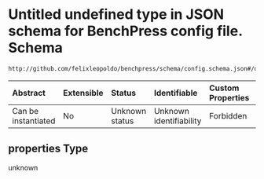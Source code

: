 # Untitled undefined type in JSON schema for BenchPress config file. Schema

```txt
http://github.com/felixleopoldo/benchpress/schema/config.schema.json#/definitions/notears_dag_sampling/properties
```



| Abstract            | Extensible | Status         | Identifiable            | Custom Properties | Additional Properties | Access Restrictions | Defined In                                                                    |
| :------------------ | :--------- | :------------- | :---------------------- | :---------------- | :-------------------- | :------------------ | :---------------------------------------------------------------------------- |
| Can be instantiated | No         | Unknown status | Unknown identifiability | Forbidden         | Allowed               | none                | [config.schema.json*](../../../out/config.schema.json "open original schema") |

## properties Type

unknown
